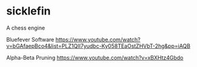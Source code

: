 # sicklefin
A chess engine

Bluefever Software
https://www.youtube.com/watch?v=bGAfaepBco4&list=PLZ1QII7yudbc-Ky058TEaOstZHVbT-2hg&pp=iAQB

Alpha-Beta Pruning
https://www.youtube.com/watch?v=xBXHtz4Gbdo